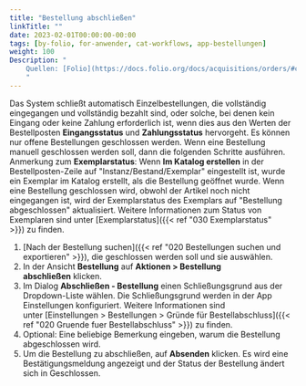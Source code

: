 ```yaml
---
title: "Bestellung abschließen"
linkTitle: ""
date: 2023-02-01T00:00:00-00:00
tags: [by-folio, for-anwender, cat-workflows, app-bestellungen]
weight: 100
Description: "
    Quellen: [Folio](https://docs.folio.org/docs/acquisitions/orders/#closing-an-order) & [GBV](https://info.gbv.de/pages/viewpage.action?pageId=851017759)
    "
---
```


Das System schließt automatisch Einzelbestellungen, die vollständig eingegangen und vollständig bezahlt sind, oder solche, bei denen kein Eingang oder keine Zahlung erforderlich ist, wenn dies aus den Werten der Bestellposten **Eingangsstatus** und **Zahlungsstatus** hervorgeht. Es können nur offene Bestellungen geschlossen werden. Wenn eine Bestellung manuell geschlossen werden soll, dann die folgenden Schritte ausführen. Anmerkung zum **Exemplarstatus**: Wenn **Im Katalog erstellen** in der Bestellposten-Zeile auf "Instanz/Bestand/Exemplar" eingestellt ist, wurde ein Exemplar im Katalog erstellt, als die Bestellung geöffnet wurde. Wenn eine Bestellung geschlossen wird, obwohl der Artikel noch nicht eingegangen ist, wird der Exemplarstatus des Exemplars auf "Bestellung abgeschlossen" aktualisiert. Weitere Informationen zum Status von Exemplaren sind unter [Exemplarstatus]({{< ref "030 Exemplarstatus" >}}) zu finden.

1.  [Nach der Bestellung suchen]({{< ref "020 Bestellungen suchen und exportieren" >}}), die geschlossen werden soll und sie auswählen.
2.  In der Ansicht **Bestellung** auf **Aktionen > Bestellung abschließen** klicken.
3.  Im Dialog **Abschließen - Bestellung** einen Schließungsgrund aus der Dropdown-Liste wählen. Die Schließungsgrund werden in der App Einstellungen konfiguriert. Weitere Informationen sind unter [Einstellungen > Bestellungen > Gründe für Bestellabschluss]({{< ref "020 Gruende fuer Bestellabschluss" >}}) zu finden.
4.  Optional: Eine beliebige Bemerkung eingeben, warum die Bestellung abgeschlossen wird.
5.  Um die Bestellung zu abschließen, auf **Absenden** klicken. Es wird eine Bestätigungsmeldung angezeigt und der Status der Bestellung ändert sich in Geschlossen.
